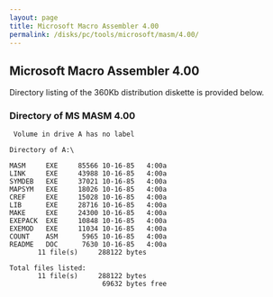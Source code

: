 ```yaml
---
layout: page
title: Microsoft Macro Assembler 4.00
permalink: /disks/pc/tools/microsoft/masm/4.00/
---
```


Microsoft Macro Assembler 4.00
---

Directory listing of the 360Kb distribution diskette is provided below.

### Directory of MS MASM 4.00

	 Volume in drive A has no label

	Directory of A:\

	MASM     EXE     85566 10-16-85   4:00a
	LINK     EXE     43988 10-16-85   4:00a
	SYMDEB   EXE     37021 10-16-85   4:00a
	MAPSYM   EXE     18026 10-16-85   4:00a
	CREF     EXE     15028 10-16-85   4:00a
	LIB      EXE     28716 10-16-85   4:00a
	MAKE     EXE     24300 10-16-85   4:00a
	EXEPACK  EXE     10848 10-16-85   4:00a
	EXEMOD   EXE     11034 10-16-85   4:00a
	COUNT    ASM      5965 10-16-85   4:00a
	README   DOC      7630 10-16-85   4:00a
	       11 file(s)     288122 bytes

	Total files listed:
	       11 file(s)     288122 bytes
	                       69632 bytes free
